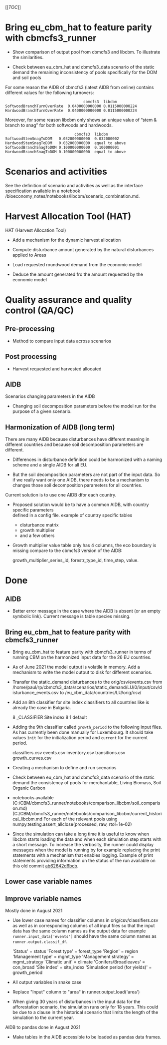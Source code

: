 [[_TOC_]]

# Bring eu_cbm_hat to feature parity with cbmcfs3_runner

- Show comparison of output pool from cbmcfs3 and libcbm. To illustrate the similarities.

- Check between eu_cbm_hat and cbmcfs3_data scenario of the static demand the remaining inconsistency of pools specifically for the DOM and soil pools

For some reason the AIDB of cbmcfs3 (latest AIDB from online) contains different values for the following turnovers:

                                       cbmcfs3	libcbm
    SoftwoodBranchTurnOverRate	0.0400000000000	0.0115000000224
    HardwoodBranchTurnOverRate	0.0400000000000	0.0115000000224

Moreover, for some reason libcbm only shows an unique value of “stem & branch to snag” for both softwoods and hardwoods.

                                   cbmcfs3	libcbm
    SoftwoodStemSnagToDOM	0.032000000000	0.032000002
    HardwoodStemSnagToDOM	0.032000000000	equal to above
    SoftwoodBranchSnagToDOM	0.100000000000	0.100000001
    HardwoodBranchSnagToDOM	0.100000000000	equal to above


# Scenarios and activities

See the definition of scenario and activities as well as the interface specification 
available in a notebook /bioeconomy_notes/notebooks/libcbm/scenario_combination.md.


# Harvest Allocation Tool (HAT)

HAT (Harvest Allocation Tool)

- Add a mechanism for the dynamic harvest allocation

- Compute disturbance amount generated by the natural disturbances applied to Areas

- Load requested roundwood demand from the economic model

- Deduce the amount generated fro the amount requested by the economic model

# Quality assurance and quality control (QA/QC)

## Pre-processing

- Method to compare input data across scenarios


## Post processing

- Harvest requested and harvested allocated


## AIDB

Scenarios changing parameters in the AIDB

- Changing soil decomposition parameters before the model run for the purpose of a given scenario.


## Harmonization of AIDB (long term)

There are many AIDB because disturbances have different meaning in different countries and because soil decomposition parameters are different.

- Differences in disturbance definition could be harmonized with a naming scheme and a single AIDB for all EU.

- But the soil decomposition parameters are not part of the input data. So if we really want only one AIDB, there needs to be a mechanism to changes those soil decomposition parameters for all countries.























Current solution is to use one AIDB dfor each country.
- Proposed solution would be to have a common AIDB, with country specific parameters  
  defined in a config file.
  example of country specific tables
    - disturbance matrix
    - growth multiplier
    - and a few others

- Growth multiplier value table only has 4 columns, the eco boundary is missing compare 
  to the cbmcfs3 version of the AIDB:

    growth_multiplier_series_id, forestr_type_id, time_step, value.


# Done

## AIDB

- Better error message in the case where the AIDB is absent (or an empty symbolic link).
  Current message is table species missing.

## Bring eu_cbm_hat to feature parity with cbmcfs3_runner

- Bring eu_cbm_hat to feature parity with cbmcfs3_runner in terms of running CBM on
  the harmonized input data for the 26 EU countries.

- As of June 2021 the model output is volatile in memory. Add a mechanism to write the
  model output to disk for different scenarios.

- Transfer the static_demand disturbances to the orig/csv/events.csv
  from
  /home/paul/rp/cbmcfs3_data/scenarios/static_demand/LU/0/input/csv/disturbance_events.csv
  to /eu_cbm_data/countries/LU/orig/csv/

* Add an 8th classifier for site index classifiers to all countries like is already the
  case in Bulgaria.

  8	_CLASSIFIER	Site index
  8	1 default

- Adding the 9th classifier called `growth_period` to the following input files. As has
  currently been done manually for Luxembourg. It should take values ̀`init` for the
  initialization period and `current` for the current period.

    classifiers.csv
    events.csv
    inventory.csv
    transitions.csv
    growth_curves.csv

- Creating a mechanism to define and run scenarios

- Check between eu_cbm_hat and cbmcfs3_data scenario of the static demand the
  consistency of pools for merchantable, Living Biomass, Soil Organic Carbon

- notebooks available
  (C:/CBM/cbmcfs3_runner/notebooks/comparison_libcbm/soil_comparison.md)
  (C:/CBM/cbmcfs3_runner/notebooks/comparison_libcbm/current_historical_libcbm.md
  For each of the relevant pools using
  numpy.testing.assert_allclose(processed, raw, rtol=1e-02)

- Since the simulation can take a long time it is useful to know when libcbm starts
  loading the data and when each simulation step starts with a short message. To
  increase the verbosity, the runner could display messages when the model is running by
  for example replacing the print statements with a mechanism that enables logging.
  Example of print statements providing information on the status of the run available
  on this old commit
  [ab62642d6bcb](https://gitlab.com/bioeconomy/libcbm/eu_cbm_hat/-/commit/ab62642d6bcb13e88f79973814f9a4735f7a2cbf).


## Lower case variable names

## Improve variable names

Mostly done in August 2021

- Use lower case names for classifier columns in orig/csv/classifiers.csv
  as well as in corresponding columns of all input files
  so that the input data has the same column names as the output data for example
  `runner.input_data['events']` should have the same column names as
  `runner.output.classif_df`.

     'Status' =  status
     'Forest type' =  forest_type
     'Region' =  region
     'Management type' = mgmt_type
     'Management strategy' = mgmt_strategy
     'Climatic unit' = climate
     'Conifers/Broadleaves' = con_broad
     'Site index' = site_index
     'Simulation period (for yields)' = growth_period

- All output variables in snake case

- Replace "Input" column to "area" in runner.output.load('area')

- When giving 30 years of disturbances in the input data for the afforestation scenario,
  the simulation runs only for 18 years. This could be due to a clause in the historical
  scenario that limits the length of the simulation to the current year.

AIDB to pandas done in  August 2021

- Make tables in the AIDB accessible to be loaded as pandas data frames.

